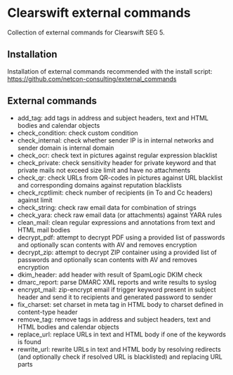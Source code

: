 Clearswift external commands
============================

Collection of external commands for Clearswift SEG 5.

## Installation

Installation of external commands recommended with the install script: https://github.com/netcon-consulting/external_commands

## External commands
* add_tag: add tags in address and subject headers, text and HTML bodies and calendar objects
* check_condition: check custom condition
* check_internal: check whether sender IP is in internal networks and sender domain is internal domain
* check_ocr: check text in pictures against regular expression blacklist
* check_private: check sensitivity header for private keyword and that private mails not exceed size limit and have no attachments
* check_qr: check URLs from QR-codes in pictures against URL blacklist and corresponding domains against reputation blacklists
* check_rcptlimit: check number of recipients (in To and Cc headers) against limit
* check_string: check raw email data for combination of strings
* check_yara: check raw email data (or attachments) against YARA rules
* clean_mail: clean regular expressions and annotations from text and HTML mail bodies
* decrypt_pdf: attempt to decrypt PDF using a provided list of passwords and optionally scan contents with AV and removes encryption
* decrypt_zip: attempt to decrypt ZIP container using a provided list of passwords and optionally scan contents with AV and removes encryption
* dkim_header: add header with result of SpamLogic DKIM check
* dmarc_report: parse DMARC XML reports and write results to syslog
* encrypt_mail: zip-encrypt email if trigger keyword present in subject header and send it to recipients and generated password to sender
* fix_charset: set charset in meta tag in HTML body to charset defined in content-type header
* remove_tag: remove tags in address and subject headers, text and HTML bodies and calendar objects
* replace_url: replace URLs in text and HTML body if one of the keywords is found
* rewrite_url: rewrite URLs in text and HTML body by resolving redirects (and optionally check if resolved URL is blacklisted) and replacing URL parts
